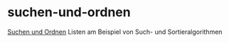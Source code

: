 # suchen-und-ordnen

[Suchen und Ordnen](https://donze-informatikunterricht.github.io/suchen-und-ordnen/)
Listen am Beispiel von Such- und Sortieralgorithmen
